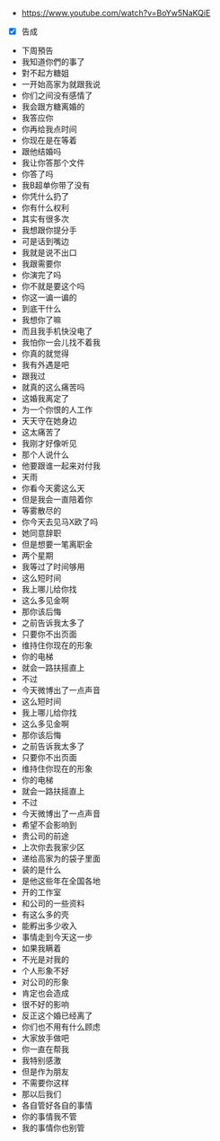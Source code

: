 - https://www.youtube.com/watch?v=BoYw5NaKQiE
- [x] 告成
- 下周預告
- 我知道你們的事了
- 對不起方糖姐
- 一开始高家为就跟我说
- 你们之间没有感情了
- 我会跟方糖离婚的
- 我答应你
- 你再给我点时间
- 你现在是在等着
- 跟他结婚吗
- 我让你答那个文件
- 你答了吗
- 我B超单你带了没有
- 你凭什么扔了
- 你有什么权利
- 其实有很多次
- 我想跟你提分手
- 可是话到嘴边
- 我就是说不出口
- 我跟需要你
- 你演完了吗
- 你不就是要这个吗
- 你这一谝一谝的
- 到底干什么
- 我想你了嘛
- 而且我手机快没电了
- 我怕你一会儿找不着我
- 你真的就觉得
- 我有外遇是吧
- 跟我过
- 就真的这么痛苦吗
- 这婚我离定了
- 为一个你恨的人工作
- 天天守在她身边
- 这太痛苦了
- 我刚才好像听见
- 那个人说什么
- 他要跟谁一起来对付我
- 天雨
- 你看今天雾这么天
- 但是我会一直陪着你
- 等雾散尽的
- 你今天去见马X欧了吗
- 她同意辞职
- 但是想要一笔离职金
- 两个星期
- 我等过了时间够用
- 这么短时间
- 我上哪儿给你找
- 这么多见金啊
- 那你该后悔
- 之前告诉我太多了
- 只要你不出页面
- 维持住你现在的形象
- 你的电梯
- 就会一路扶摇直上
- 不过
- 今天微博出了一点声音
- 这么短时间
- 我上哪儿给你找
- 这么多见金啊
- 那你该后悔
- 之前告诉我太多了
- 只要你不出页面
- 维持住你现在的形象
- 你的电梯
- 就会一路扶摇直上
- 不过
- 今天微博出了一点声音
- 希望不会影响到
- 贵公司的前途
- 上次你去我家少区
- 递给高家为的袋子里面
- 装的是什么
- 是他这些年在全国各地
- 开的工作室
- 和公司的一些资料
- 有这么多的壳
- 能孵出多少收入
- 事情走到今天这一步
- 如果我瞒着
- 不光是对我的
- 个人形象不好
- 对公司的形象
- 肯定也会造成
- 很不好的影响
- 反正这个婚已经离了
- 你们也不用有什么顾虑
- 大家放手做吧
- 你一直在帮我
- 我特别感激
- 但是作为朋友
- 不需要你这样
- 那以后我们
- 各自管好各自的事情
- 你的事情我不管
- 我的事情你也别管
